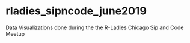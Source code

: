 # rladies_sipncode_june2019
Data Visualizations done during the the R-Ladies Chicago Sip and Code Meetup
